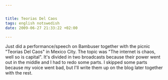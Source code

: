 ```yaml
--- 


title: Teorias Del Caos 
tags: english notswedish
date: 2009-06-27 21:33:22 +02:00 

---
```


Just did a performance/speech on Bambuser together with the picnic "Teorias Del Caos" in Mexico City. The topic was "The internet is chaos, well so is capital". It's divided in two broadcasts because their power went out in the middle and I had to redo some parts. I skipped some parts because my voice went bad, but I'll write them up on the blog later together with the rest. 